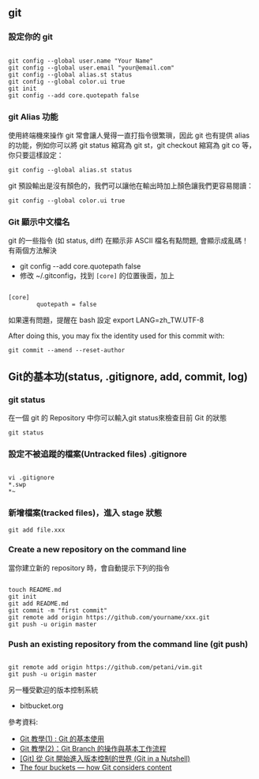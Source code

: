 ## git

### 設定你的 git

<pre><code>
git config --global user.name "Your Name"
git config --global user.email "your@email.com"
git config --global alias.st status
git config --global color.ui true
git init
git config --add core.quotepath false
</code></pre>

### git Alias 功能

使用終端機來操作 git 常會讓人覺得一直打指令很繁瑣，因此 git 也有提供 alias 的功能，例如你可以將 git status 縮寫為 git st，git checkout 縮寫為 git co 等，你只要這樣設定：

`git config --global alias.st status`

git 預設輸出是沒有顏色的，我們可以讓他在輸出時加上顏色讓我們更容易閱讀：

`git config --global color.ui true`

### Git 顯示中文檔名 

git 的一些指令 (如 status, diff) 在顯示非 ASCII 檔名有點問題, 會顯示成亂碼！ 有兩個方法解決

* git config --add core.quotepath false
* 修改 ~/.gitconfig，找到 `[core]` 的位置後面，加上 
<pre><code>
[core]
        quotepath = false
</code></pre>

如果還有問題，提醒在 bash 設定 export LANG=zh_TW.UTF-8

After doing this, you may fix the identity used for this commit with:

    git commit --amend --reset-author


## Git的基本功(status, .gitignore, add, commit, log)

### git status

在一個 git 的 Repository 中你可以輸入git status來檢查目前 Git 的狀態

`git status`

### 設定不被追蹤的檔案(Untracked files) .gitignore

<pre><code>
vi .gitignore
*.swp
*~
</code></pre>

### 新增檔案(tracked files)，進入 stage 狀態

`git add file.xxx`

### Create a new repository on the command line

當你建立新的 repository 時，會自動提示下列的指令

<pre><code>
touch README.md
git init
git add README.md
git commit -m "first commit"
git remote add origin https://github.com/yourname/xxx.git
git push -u origin master
</code></pre>

### Push an existing repository from the command line (git push)

<pre><code>
git remote add origin https://github.com/petani/vim.git
git push -u origin master
</code></pre>

另一種受歡迎的版本控制系統
* bitbucket.org

參考資料:

* [Git 教學(1) : Git 的基本使用][git1]
* [Git 教學(2)：Git Branch 的操作與基本工作流程][git2]
* [[Git] 從 Git 開始進入版本控制的世界 (Git in a Nutshell)][git3]
* [The four buckets — how Git considers content][git4]

[git1]: http://gogojimmy.net/2012/01/17/how-to-use-git-1-git-basic/
[git2]: http://blog.gogojimmy.net/2012/01/21/how-to-use-git-2-basic-usage-and-worflow/
[git3]: http://cg2010studio.wordpress.com/2011/12/15/git-%E5%BE%9E-git-%E9%96%8B%E5%A7%8B%E9%80%B2%E5%85%A5%E7%89%88%E6%9C%AC%E6%8E%A7%E5%88%B6%E7%9A%84%E4%B8%96%E7%95%8C-git-in-a-nutshell/
[git4]: http://365git.tumblr.com/post/472624933/the-four-buckets-how-git-considers-content
